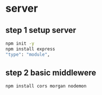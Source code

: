 # server
## step 1 setup server

```bash
npm init -y 
npm install express
"type": "module",
```

## step 2 basic middlewere

```bash
npm install cors morgan nodemon
```